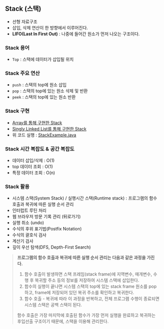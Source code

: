 ## Stack (스택)

- 선형 자료구조
- 삽입, 삭제 연산이 한 방향에서 이루어진다.
- **LIFO(Last In First Out)** : 나중에 들어간 원소가 먼저 나오는 구조이다.

### Stack 용어

- `Top` : 스택에 데이터가 삽입될 위치

### Stack 주요 연산

- `push` : 스택의 top에 원소 삽입
- `pop` : 스택의 top에 있는 원소 삭제 및 반환
- `peek` : 스택의 top에 있는 원소 반환

### Stack 구현

- [Array를 통해 구현한 Stack](./code/Stack/ArrayStack.java)
- [Singly Linked List를 통해 구현한 Stack](./code/Stack/LinkedStack.java)
- 위 코드 실행 : [StackExample.java](./code/Stack/StackExample.java)

### Stack 시간 복잡도 & 공간 복잡도

- 데이터 삽입/삭제 : O(1)
- top 데이터 조회 : O(1)
- 특정 데이터 조회 : O(n)

### Stack 활용

- 시스템 스택(System Stack) / 실행시간 스택(Runtime stack) : 프로그램의 함수 호출과 복귀에 따른 실행 순서 관리
- 인터럽트 루틴 처리
- 웹 브라우저 방문 기록 관리 (뒤로가기)
- 실행 취소 (undo)
- 수식의 후위 표기법(Postfix Notation)
- 수식의 괄호식 검사
- 계산기 검사
- 깊이 우선 탐색(DFS, Depth-First Search)

> **프로그램의 함수 호출과 복귀에 따른 실행 순서 관리는 다음과 같은 과정을 가진다.**
>
> 1. 함수 호출이 발생하면 스택 프레임(stack frame)에 지역변수, 매개변수, 수행 후 복귀할 주소 등의 정보를 저장하여 시스템 스택에 삽입한다.
> 2. 함수의 실행이 끝나면 시스템 스택의 top에 있는 stack frame 원소를 pop하고, frame에 저장되어 있던 복귀 주소를 확인하고 복귀한다.
> 3. 함수 호출 - 복귀에 따라 이 과정을 반복하고, 전체 프로그램 수행이 종료되면 시스템 스택은 공백 스택이 된다.
>
> 함수 호출은 가장 마지막에 호출된 함수가 가장 먼저 실행을 완료하고 복귀하는 후입선출 구조이기 때문에, 스택을 이용해 관리한다.